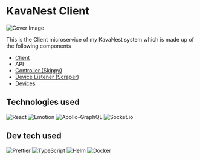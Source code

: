 # KavaNest Client
![Cover Image](https://i.imgur.com/ythrYHa.png)


This is the Client microservice of my KavaNest system which is made up of the following components
* [Client](https://github.com/InvisiBug/kavanest-client)
* API
* [Controller (Skippy)](https://github.com/InvisiBug/kavanest-controller)
* [Device Listener (Scraper)](https://github.com/InvisiBug/kavanest-scraper)
* [Devices](https://github.com/InvisiBug/Devices)

## Technologies used
![React](https://img.shields.io/badge/react-%2320232a.svg?style=for-the-badge&logo=react&logoColor=%2361DAFB)
![Emotion](https://img.shields.io/badge/-Emotion-DB7093?logo=styled-components&style=for-the-badge&logoColor=white)
![Apollo-GraphQL](https://img.shields.io/badge/ApolloClient-311C87?style=for-the-badge&logo=apollo-graphql)
![Socket.io](https://img.shields.io/badge/Socket.io-black?style=for-the-badge&logo=socket.io&badgeColor=010101)




## Dev tech used
![Prettier](https://img.shields.io/badge/-Prettier-F7B93E?logo=prettier&style=for-the-badge&logoColor=white)
![TypeScript](https://img.shields.io/badge/typescript-%23007ACC.svg?style=for-the-badge&logo=typescript&logoColor=white)
![Helm](https://img.shields.io/badge/-Helm-0F1689?logo=helm&style=for-the-badge)
![Docker](https://img.shields.io/badge/docker-%230db7ed.svg?style=for-the-badge&logo=docker&logoColor=white)





